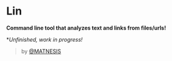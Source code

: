 # Lin

**Command line tool that analyzes text and links from files/urls!**

**Unfinished, work in progress!*

> by [@MATNESIS](http://twitter.com/matnesis)
